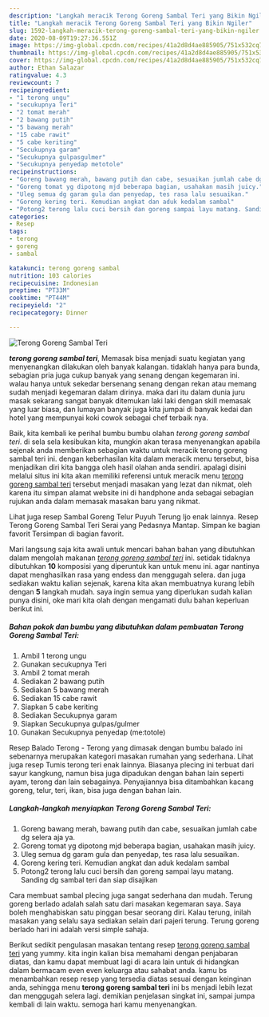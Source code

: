 ```yaml
---
description: "Langkah meracik Terong Goreng Sambal Teri yang Bikin Ngiler"
title: "Langkah meracik Terong Goreng Sambal Teri yang Bikin Ngiler"
slug: 1592-langkah-meracik-terong-goreng-sambal-teri-yang-bikin-ngiler
date: 2020-08-09T19:27:36.551Z
image: https://img-global.cpcdn.com/recipes/41a2d8d4ae885905/751x532cq70/terong-goreng-sambal-teri-foto-resep-utama.jpg
thumbnail: https://img-global.cpcdn.com/recipes/41a2d8d4ae885905/751x532cq70/terong-goreng-sambal-teri-foto-resep-utama.jpg
cover: https://img-global.cpcdn.com/recipes/41a2d8d4ae885905/751x532cq70/terong-goreng-sambal-teri-foto-resep-utama.jpg
author: Ethan Salazar
ratingvalue: 4.3
reviewcount: 7
recipeingredient:
- "1 terong ungu"
- "secukupnya Teri"
- "2 tomat merah"
- "2 bawang putih"
- "5 bawang merah"
- "15 cabe rawit"
- "5 cabe keriting"
- "Secukupnya garam"
- "Secukupnya gulpasgulmer"
- "Secukupnya penyedap metotole"
recipeinstructions:
- "Goreng bawang merah, bawang putih dan cabe, sesuaikan jumlah cabe dg selera aja ya."
- "Goreng tomat yg dipotong mjd beberapa bagian, usahakan masih juicy."
- "Uleg semua dg garam gula dan penyedap, tes rasa lalu sesuaikan."
- "Goreng kering teri. Kemudian angkat dan aduk kedalam sambal"
- "Potong2 terong lalu cuci bersih dan goreng sampai layu matang. Sanding dg sambal teri dan siap disajikan"
categories:
- Resep
tags:
- terong
- goreng
- sambal

katakunci: terong goreng sambal 
nutrition: 103 calories
recipecuisine: Indonesian
preptime: "PT33M"
cooktime: "PT44M"
recipeyield: "2"
recipecategory: Dinner

---
```



![Terong Goreng Sambal Teri](https://img-global.cpcdn.com/recipes/41a2d8d4ae885905/751x532cq70/terong-goreng-sambal-teri-foto-resep-utama.jpg)

<b><i>terong goreng sambal teri</i></b>, Memasak bisa menjadi suatu kegiatan yang menyenangkan dilakukan oleh banyak kalangan. tidaklah hanya para bunda, sebagian pria juga cukup banyak yang senang dengan kegemaran ini. walau hanya untuk sekedar bersenang senang dengan rekan atau memang sudah menjadi kegemaran dalam dirinya. maka dari itu dalam dunia juru masak sekarang sangat banyak ditemukan laki laki dengan skill memasak yang luar biasa, dan lumayan banyak juga kita jumpai di banyak kedai dan hotel yang mempunyai koki cowok sebagai chef terbaik nya.

Baik, kita kembali ke perihal bumbu bumbu olahan <i>terong goreng sambal teri</i>. di sela sela kesibukan kita, mungkin akan terasa menyenangkan apabila sejenak anda memberikan sebagian waktu untuk meracik terong goreng sambal teri ini. dengan keberhasilan kita dalam meracik menu tersebut, bisa menjadikan diri kita bangga oleh hasil olahan anda sendiri. apalagi disini melalui situs ini kita akan memiliki referensi untuk meracik menu <u>terong goreng sambal teri</u> tersebut menjadi masakan yang lezat dan nikmat, oleh karena itu simpan alamat website ini di handphone anda sebagai sebagian rujukan anda dalam memasak masakan baru yang nikmat.

Lihat juga resep Sambal Goreng Telur Puyuh Terung Ijo enak lainnya. Resep Terong Goreng Sambal Teri Serai yang Pedasnya Mantap. Simpan ke bagian favorit Tersimpan di bagian favorit.


Mari langsung saja kita awali untuk mencari bahan bahan yang dibutuhkan dalam mengolah makanan <u><i>terong goreng sambal teri</i></u> ini. setidak tidaknya dibutuhkan <b>10</b> komposisi yang diperuntuk kan untuk menu ini. agar nantinya dapat menghasilkan rasa yang endess dan menggugah selera. dan juga sediakan waktu kalian sejenak, karena kita akan membuatnya kurang lebih dengan <b>5</b> langkah mudah. saya ingin semua yang diperlukan sudah kalian punya disini, oke mari kita olah dengan mengamati dulu bahan keperluan berikut ini.

<!--inarticleads1-->

##### Bahan pokok dan bumbu yang dibutuhkan dalam pembuatan Terong Goreng Sambal Teri:

1. Ambil 1 terong ungu
1. Gunakan secukupnya Teri
1. Ambil 2 tomat merah
1. Sediakan 2 bawang putih
1. Sediakan 5 bawang merah
1. Sediakan 15 cabe rawit
1. Siapkan 5 cabe keriting
1. Sediakan Secukupnya garam
1. Siapkan Secukupnya gulpas/gulmer
1. Gunakan Secukupnya penyedap (me:totole)


Resep Balado Terong - Terong yang dimasak dengan bumbu balado ini sebenarnya merupakan kategori masakan rumahan yang sederhana. Lihat juga resep Tumis terong teri enak lainnya. Biasanya plecing ini terbuat dari sayur kangkung, namun bisa juga dipadukan dengan bahan lain seperti ayam, terong dan lain sebagainya. Penyajiannya bisa ditambahkan kacang goreng, telur, teri, ikan, bisa juga dengan bahan lain. 

<!--inarticleads2-->

##### Langkah-langkah menyiapkan Terong Goreng Sambal Teri:

1. Goreng bawang merah, bawang putih dan cabe, sesuaikan jumlah cabe dg selera aja ya.
1. Goreng tomat yg dipotong mjd beberapa bagian, usahakan masih juicy.
1. Uleg semua dg garam gula dan penyedap, tes rasa lalu sesuaikan.
1. Goreng kering teri. Kemudian angkat dan aduk kedalam sambal
1. Potong2 terong lalu cuci bersih dan goreng sampai layu matang. Sanding dg sambal teri dan siap disajikan


Cara membuat sambal plecing juga sangat sederhana dan mudah. Terung goreng berlado adalah salah satu dari masakan kegemaran saya. Saya boleh menghabiskan satu pinggan besar seorang diri. Kalau terung, inilah masakan yang selalu saya sediakan selain dari pajeri terung. Terung goreng berlado hari ini adalah versi simple sahaja. 

Berikut sedikit pengulasan masakan tentang resep <u>terong goreng sambal teri</u> yang yummy. kita ingin kalian bisa memahami dengan penjabaran diatas, dan kamu dapat membuat lagi di acara lain untuk di hidangkan dalam bermacam even even keluarga atau sahabat anda. kamu bs menambahkan resep resep yang tersedia diatas sesuai dengan keinginan anda, sehingga menu <b>terong goreng sambal teri</b> ini bs menjadi lebih lezat dan menggugah selera lagi. demikian penjelasan singkat ini, sampai jumpa kembali di lain waktu. semoga hari kamu menyenangkan.

